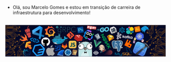 - Olá, sou Marcelo Gomes e estou em transição de carreira de infraestrutura para desenvolvimento!

<br />

<div>
<img align="center" alt="Header" src="https://github.com/usimarc/usimarc/blob/main/img/header.png?raw=true"/>
</div>
